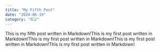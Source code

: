 ```yaml
---
title: "My Fifth Post"
date: "2024-06-19"
category: "회고"
---
```


This is my fifth post written in Markdown!This is my first post written in Markdown!This is my first post written in Markdown!This is my first post written in Markdown!This is my first post written in Markdown!
